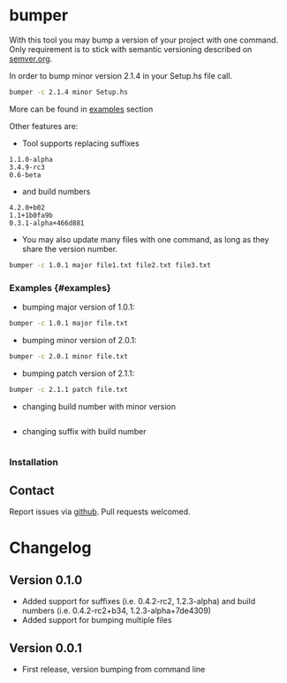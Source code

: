 bumper
======

With this tool you may bump a version of your project with one command. Only requirement is to stick with semantic versioning described on [semver.org](http://semver.org).

In order to bump minor version 2.1.4 in your Setup.hs file call.

```bash
bumper -c 2.1.4 minor Setup.hs
```
More can be found in [examples](examples) section

Other features are:

* Tool supports replacing suffixes

```
1.1.0-alpha
3.4.9-rc3
0.6-beta
```
* and build numbers

```
4.2.0+b02
1.1+1b0fa9b
0.3.1-alpha+466d881
```

* You may also update many files with one command, as long as they share the version number.

```bash
bumper -c 1.0.1 major file1.txt file2.txt file3.txt
```

### Examples {#examples}

* bumping major version of 1.0.1:

```bash
bumper -c 1.0.1 major file.txt
```

* bumping minor version of 2.0.1:

```bash
bumper -c 2.0.1 minor file.txt
```

* bumping patch version of 2.1.1:

```bash
bumper -c 2.1.1 patch file.txt
```

* changing build number with minor version

```bash
```

* changing suffix with build number

```bash
```

### Installation

## Contact

Report issues via [github](https://github.com/inirudebwoy/bumper/issues). Pull requests welcomed.

# Changelog

## Version 0.1.0

* Added support for suffixes (i.e. 0.4.2-rc2, 1.2.3-alpha) and build numbers (i.e. 0.4.2-rc2+b34, 1.2.3-alpha+7de4309)
* Added support for bumping multiple files

## Version 0.0.1

* First release, version bumping from command line
